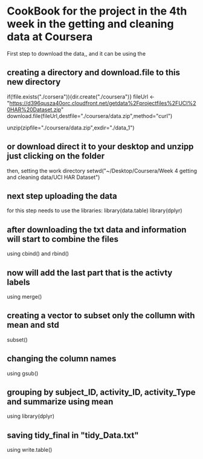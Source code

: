 # CookBook for the project in the 4th week in the getting and cleaning data at Coursera

First step to download the data,, and it can be using the 
## creating a directory and download.file to this new directory
if(!file.exists("./corsera")){dir.create("./coursera")}
fileUrl <- "https://d396qusza40orc.cloudfront.net/getdata%2Fprojectfiles%2FUCI%20HAR%20Dataset.zip"
download.file(fileUrl,destfile="./coursera/data.zip",method="curl")

unzip(zipfile="./coursera/data.zip",exdir="./data_1")

## or download direct it to your desktop and unzipp just clicking on the folder
then, setting the work directory
setwd("~/Desktop/Coursera/Week 4 getting and cleaning data/UCI HAR Dataset")

## next step uploading the data
for this step needs to use the libraries:
library(data.table)
library(dplyr)

## after downloading the txt data and information will start to combine the files
using cbind() and rbind()

## now will add the last part that is the activty labels
using merge()

## creating a vector to subset only the collumn with mean and std
subset()

## changing the column names
using gsub()

## grouping by subject_ID, activity_ID, activity_Type and summarize using mean
using library(dplyr)

## saving  tidy_final in "tidy_Data.txt"
using write.table()





